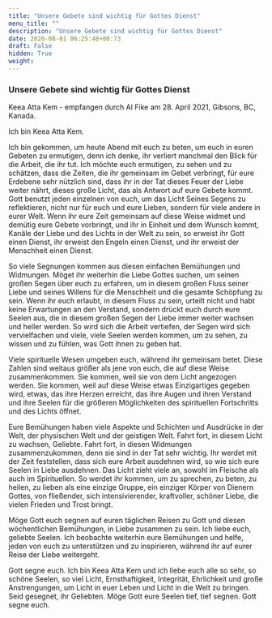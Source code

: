 ```yaml
---
title: "Unsere Gebete sind wichtig für Gottes Dienst"
menu_title: ""
description: "Unsere Gebete sind wichtig für Gottes Dienst"
date: 2020-08-01 06:25:48+00:73
draft: False
hidden: True
weight:
---
```

### Unsere Gebete sind wichtig für Gottes Dienst

Keea Atta Kem - empfangen durch Al Fike am 28. April 2021, Gibsons, BC, Kanada.

Ich bin Keea Atta Kem.

Ich bin gekommen, um heute Abend mit euch zu beten, um euch in euren Gebeten zu ermutigen, denn ich denke, ihr verliert manchmal den Blick für die Arbeit, die ihr tut. Ich möchte euch ermutigen, zu sehen und zu schätzen, dass die Zeiten, die ihr gemeinsam im Gebet verbringt, für eure Erdebene sehr nützlich sind, dass ihr in der Tat dieses Feuer der Liebe weiter nährt, dieses große Licht, das als Antwort auf eure Gebete kommt. Gott benutzt jeden einzelnen von euch, um das Licht Seines Segens zu reflektieren, nicht nur für euch und eure Lieben, sondern für viele andere in eurer Welt. Wenn ihr eure Zeit gemeinsam auf diese Weise widmet und demütig eure Gebete vorbringt, und ihr in Einheit und dem Wunsch kommt, Kanäle der Liebe und des Lichts in der Welt zu sein, so erweist ihr Gott einen Dienst, ihr erweist den Engeln einen Dienst, und ihr erweist der Menschheit einen Dienst.

So viele Segnungen kommen aus diesen einfachen Bemühungen und Widmungen. Möget ihr weiterhin die Liebe Gottes suchen, um seinen großen Segen über euch zu erfahren, um in diesem großen Fluss seiner Liebe und seines Willens für die Menschheit und die gesamte Schöpfung zu sein. Wenn ihr euch erlaubt, in diesem Fluss zu sein, urteilt nicht und habt keine Erwartungen an den Verstand, sondern drückt euch durch eure Seelen aus, die in diesem großen Segen der Liebe immer weiter wachsen und heller werden. So wird sich die Arbeit vertiefen, der Segen wird sich vervielfachen und viele, viele Seelen werden kommen, um zu sehen, zu wissen und zu fühlen, was Gott ihnen zu geben hat.

Viele spirituelle Wesen umgeben euch, während ihr gemeinsam betet. Diese Zahlen sind weitaus größer als jene von euch, die auf diese Weise zusammenkommen. Sie kommen, weil sie von dem Licht angezogen werden. Sie kommen, weil auf diese Weise etwas Einzigartiges gegeben wird, etwas, das ihre Herzen erreicht, das ihre Augen und ihren Verstand und ihre Seelen für die größeren Möglichkeiten des spirituellen Fortschritts und des Lichts öffnet.

Eure Bemühungen haben viele Aspekte und Schichten und Ausdrücke in der Welt, der physischen Welt und der geistigen Welt. Fahrt fort, in diesem Licht zu wachsen, Geliebte. Fahrt fort, in diesen Widmungen zusammenzukommen, denn sie sind in der Tat sehr wichtig. Ihr werdet mit der Zeit feststellen, dass sich eure Arbeit ausdehnen wird, so wie sich eure Seelen in Liebe ausdehnen. Das Licht zieht viele an, sowohl im Fleische als auch im Spirituellen. So werdet ihr kommen, um zu sprechen, zu beten, zu heilen, zu lieben als eine einzige Gruppe, ein einziger Körper von Dienern Gottes, von fließender, sich intensivierender, kraftvoller, schöner Liebe, die vielen Frieden und Trost bringt.

Möge Gott euch segnen auf euren täglichen Reisen zu Gott und diesen wöchentlichen Bemühungen, in Liebe zusammen zu sein. Ich liebe euch, geliebte Seelen. Ich beobachte weiterhin eure Bemühungen und helfe, jeden von euch zu unterstützen und zu inspirieren, während ihr auf eurer Reise der Liebe weitergeht.

Gott segne euch. Ich bin Keea Atta Kem und ich liebe euch alle so sehr, so schöne Seelen, so viel Licht, Ernsthaftigkeit, Integrität, Ehrlichkeit und große Anstrengungen, um Licht in euer Leben und Licht in die Welt zu bringen. Seid gesegnet, ihr Geliebten. Möge Gott eure Seelen tief, tief segnen. Gott segne euch.
